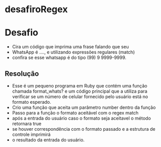 # desafiroRegex

# Desafio 
  - Cira um código que imprima uma frase falando que seu
  - WhatsApp é ...., e utilizando expressões regulares (match)
  - confira se esse whatsapp é do tipo (99) 9 9999-9999.

## Resolução
  - Esse é um pequeno programa em Ruby que contém uma função
    chamada format_whats? e um código principal que a utiliza
    para verificar se um número de celular fornecido pelo usuário
    está no formato esperado.
  - Crio uma função que aceita um parâmetro number dentro da função
  - Passo para a função o formato aceitável com o regex match
  - após a entrada do usuário caso o formato seja aceitavel o método retornara true
  - se houver correspondência com o formato passado e a estrutura de controle imprimirá
  - o resultado da entrada do usuário.
